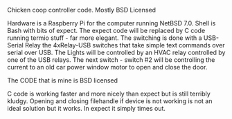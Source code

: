 Chicken coop controller code. Mostly BSD Licensed

Hardware is a Raspberry Pi for the computer running
NetBSD 7.0. Shell is Bash with bits of expect. The expect
code will be replaced by C code running termio stuff - far more
elegant. The switching is done with a USB-Serial Relay the 4xRelay-USB
switches that take simple text commands over serial over USB.
The Lights will be controlled by an HVAC relay controlled by one of
the USB relays. The next switch - switch #2 will be controlling the
current to an old car power window motor to open and close the door.

The CODE that is mine is BSD licensed

C code is working faster and more nicely than expect but is still
terribly kludgy. Opening and closing filehandle if device is not
working is not an ideal solution but it works. In expect it simply
times out.
